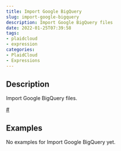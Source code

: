 ```yaml
---
title: Import Google BigQuery
slug: import-google-bigquery
description: Import Google BigQuery files
date: 2022-01-25T07:39:58
tags:
- plaidcloud
- expression
categories:
- PlaidCloud
- Expressions
---
```



## Description


Import Google BigQuery files.



 [#](https://plaidcloud.com/docs/import-google-bigquery/#1-toc-title)



## Examples


No examples for Import Google BigQuery yet.

